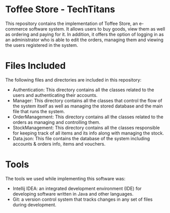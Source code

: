 # Toffee Store - TechTitans
This repository contains the implementation of Toffee Store, an e-commerce software system. It allows users to buy goods, view them as well as ordering and paying for it.
In addition, it offers the option of logging in as an administrator who is able to edit the orders, managing them and viewing the users registered in the system.
# Files Included
The following files and directories are included in this repository:
- Authentication: This directory contains all the classes related to the users and authenticating their accounts.
- Manager: This directory contains all the classes that control the flow of the system itself as well as managing the stored database and the main file that runs the system.
- OrderManagement: This directory contains all the classes related to the orders as managing and controlling them.
- StockManagement: This directory contains all the classes responsible for keeping track of all items and its info along with managing the stock.
- Data.json: This file contains the database of the system including accounts & orders info, items and vouchers.
# Tools
The tools we used while implementing this software was:
- Intellij IDEA: an integrated development environment (IDE) for developing software written in Java and other languages.
- Git: a version control system that tracks changes in any set of files during development.
